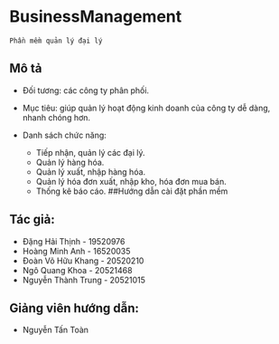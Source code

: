 # BusinessManagement

 `Phần mềm quản lý đại lý`

## Mô tả

- Đối tương: các công ty phân phối.

- Mục tiêu: giúp quản lý hoạt động kinh doanh của công ty dễ dàng, nhanh chóng hơn.

- Danh sách chức năng:

  - Tiếp nhận, quản lý các đại lý.
  - Quản lý hàng hóa.
  - Quản lý xuất, nhập hàng hóa.
  - Quản lý hóa đơn xuất, nhập kho, hóa đơn mua bán.
  - Thống kê báo cáo.
##Hướng dẫn cài đặt phần mềm

## Tác giả:
  - Đặng Hải Thịnh - 19520976
  - Hoàng Minh Anh - 16520035
  - Đoàn Võ Hữu Khang - 20520210
  - Ngô Quang Khoa - 20521468
  - Nguyễn Thành Trung - 20521015
## Giảng viên hướng dẫn:
  - Nguyễn Tấn Toàn
